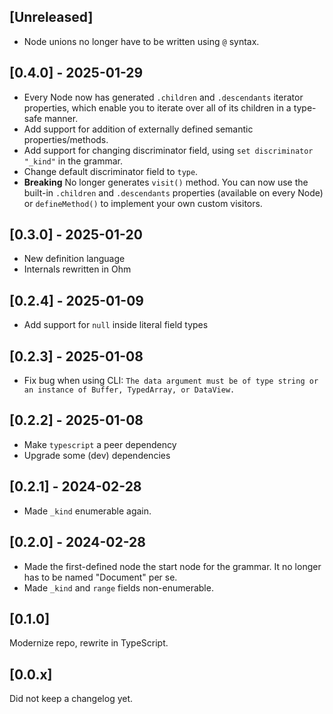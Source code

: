 ## [Unreleased]

- Node unions no longer have to be written using `@` syntax.

## [0.4.0] - 2025-01-29

- Every Node now has generated `.children` and `.descendants` iterator properties, which
  enable you to iterate over all of its children in a type-safe manner.
- Add support for addition of externally defined semantic properties/methods.
- Add support for changing discriminator field, using `set discriminator "_kind"` in the
  grammar.
- Change default discriminator field to `type`.
- **Breaking** No longer generates `visit()` method. You can now use the built-in
  `.children` and `.descendants` properties (available on every Node) or `defineMethod()`
  to implement your own custom visitors.

## [0.3.0] - 2025-01-20

- New definition language
- Internals rewritten in Ohm

## [0.2.4] - 2025-01-09

- Add support for `null` inside literal field types

## [0.2.3] - 2025-01-08

- Fix bug when using CLI:
  `The data argument must be of type string or an instance of Buffer, TypedArray, or DataView.`

## [0.2.2] - 2025-01-08

- Make `typescript` a peer dependency
- Upgrade some (dev) dependencies

## [0.2.1] - 2024-02-28

- Made `_kind` enumerable again.

## [0.2.0] - 2024-02-28

- Made the first-defined node the start node for the grammar. It no longer has to be named
  "Document" per se.
- Made `_kind` and `range` fields non-enumerable.

## [0.1.0]

Modernize repo, rewrite in TypeScript.

## [0.0.x]

Did not keep a changelog yet.
